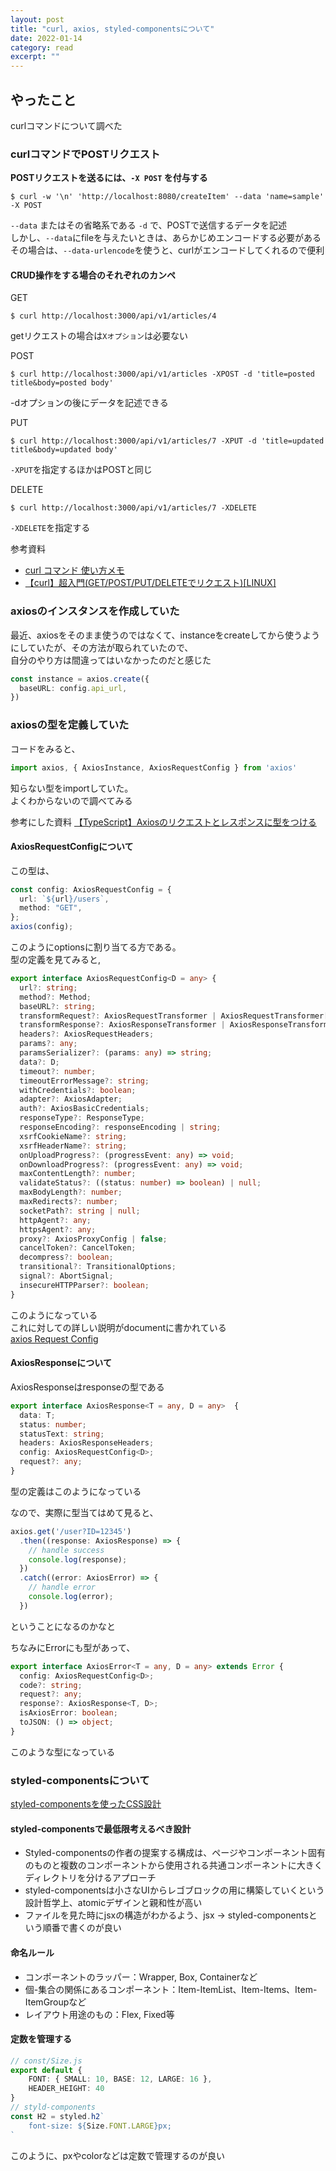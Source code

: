 ```yaml
---
layout: post
title: "curl, axios, styled-componentsについて" 
date: 2022-01-14 
category: read 
excerpt: ""
---
```


## やったこと
curlコマンドについて調べた  

### curlコマンドでPOSTリクエスト

**POSTリクエストを送るには、`-X POST` を付与する** 

```shell
$ curl -w '\n' 'http://localhost:8080/createItem' --data 'name=sample' -X POST
```
`--data` またはその省略系である `-d` で、POSTで送信するデータを記述  
しかし、`--data`にfileを与えたいときは、あらかじめエンコードする必要がある  
その場合は、`--data-urlencode`を使うと、curlがエンコードしてくれるので便利  

#### CRUD操作をする場合のそれぞれのカンペ
GET
```shell
$ curl http://localhost:3000/api/v1/articles/4
```
getリクエストの場合は`Xオプション`は必要ない  

POST
```shell
$ curl http://localhost:3000/api/v1/articles -XPOST -d 'title=posted title&body=posted body'
```
-dオプションの後にデータを記述できる

PUT
```shell
$ curl http://localhost:3000/api/v1/articles/7 -XPUT -d 'title=updated title&body=updated body'
```
`-XPUT`を指定するほかはPOSTと同じ

DELETE
```shell
$ curl http://localhost:3000/api/v1/articles/7 -XDELETE
```
`-XDELETE`を指定する

参考資料
- [curl コマンド 使い方メモ](https://qiita.com/yasuhiroki/items/a569d3371a66e365316f)
- [【curl】超入門(GET/POST/PUT/DELETEでリクエスト)[LINUX]](https://qiita.com/takuyanin/items/949201e3eb100d4384e1#http%E3%83%A1%E3%82%BD%E3%83%83%E3%83%89)


### axiosのインスタンスを作成していた
最近、axiosをそのまま使うのではなくて、instanceをcreateしてから使うようにしていたが、その方法が取られていたので、  
自分のやり方は間違ってはいなかったのだと感じた  

```ts
const instance = axios.create({
  baseURL: config.api_url,
})
```

### axiosの型を定義していた
コードをみると、
```ts
import axios, { AxiosInstance, AxiosRequestConfig } from 'axios'
```
知らない型をimportしていた。  
よくわからないので調べてみる  

参考にした資料 [【TypeScript】Axiosのリクエストとレスポンスに型をつける](https://zenn.dev/mkt_engr/articles/axios-req-res-typescript)  

#### AxiosRequestConfigについて
この型は、

```ts
const config: AxiosRequestConfig = {
  url: `${url}/users`,
  method: "GET",
};
axios(config);
```
このようにoptionsに割り当てる方である。  
型の定義を見てみると,  
```ts
export interface AxiosRequestConfig<D = any> {
  url?: string;
  method?: Method;
  baseURL?: string;
  transformRequest?: AxiosRequestTransformer | AxiosRequestTransformer[];
  transformResponse?: AxiosResponseTransformer | AxiosResponseTransformer[];
  headers?: AxiosRequestHeaders;
  params?: any;
  paramsSerializer?: (params: any) => string;
  data?: D;
  timeout?: number;
  timeoutErrorMessage?: string;
  withCredentials?: boolean;
  adapter?: AxiosAdapter;
  auth?: AxiosBasicCredentials;
  responseType?: ResponseType;
  responseEncoding?: responseEncoding | string;
  xsrfCookieName?: string;
  xsrfHeaderName?: string;
  onUploadProgress?: (progressEvent: any) => void;
  onDownloadProgress?: (progressEvent: any) => void;
  maxContentLength?: number;
  validateStatus?: ((status: number) => boolean) | null;
  maxBodyLength?: number;
  maxRedirects?: number;
  socketPath?: string | null;
  httpAgent?: any;
  httpsAgent?: any;
  proxy?: AxiosProxyConfig | false;
  cancelToken?: CancelToken;
  decompress?: boolean;
  transitional?: TransitionalOptions;
  signal?: AbortSignal;
  insecureHTTPParser?: boolean;
}
```
このようになっている  
これに対しての詳しい説明がdocumentに書かれている  
[axios Request Config](https://axios-http.com/docs/req_config)  

#### AxiosResponseについて
AxiosResponseはresponseの型である  
```ts
export interface AxiosResponse<T = any, D = any>  {
  data: T;
  status: number;
  statusText: string;
  headers: AxiosResponseHeaders;
  config: AxiosRequestConfig<D>;
  request?: any;
}
```
型の定義はこのようになっている  

なので、実際に型当てはめて見ると、
```ts
axios.get('/user?ID=12345')
  .then((response: AxiosResponse) => {
    // handle success
    console.log(response);
  })
  .catch((error: AxiosError) => {
    // handle error
    console.log(error);
  })
```
ということになるのかなと  

ちなみにErrorにも型があって、
```ts
export interface AxiosError<T = any, D = any> extends Error {
  config: AxiosRequestConfig<D>;
  code?: string;
  request?: any;
  response?: AxiosResponse<T, D>;
  isAxiosError: boolean;
  toJSON: () => object;
}
```
このような型になっている  


### styled-componentsについて
[styled-componentsを使ったCSS設計](https://qiita.com/taneba/items/4547830b461d11a69a20)  

#### styled-componentsで最低限考えるべき設計
- Styled-componentsの作者の提案する構成は、ページやコンポーネント固有のものと複数のコンポーネントから使用される共通コンポーネントに大きくディレクトリを分けるアプローチ  
- styled-componentsは小さなUIからレゴブロックの用に構築していくという設計哲学上、atomicデザインと親和性が高い  
- ファイルを見た時にjsxの構造がわかるよう、jsx -> styled-componentsという順番で書くのが良い  

#### 命名ルール
- コンポーネントのラッパー：Wrapper, Box, Containerなど
- 個-集合の関係にあるコンポーネント：Item-ItemList、Item-Items、Item-ItemGroupなど
- レイアウト用途のもの：Flex, Fixed等

#### 定数を管理する
```ts
// const/Size.js
export default {
    FONT: { SMALL: 10, BASE: 12, LARGE: 16 },
    HEADER_HEIGHT: 40
}
// styld-components
const H2 = styled.h2`
    font-size: ${Size.FONT.LARGE}px;
`
```
このように、pxやcolorなどは定数で管理するのが良い 
